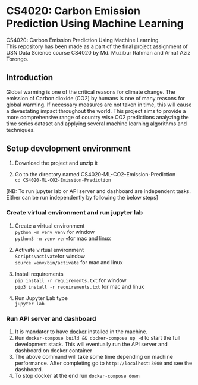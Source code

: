 # CS4020: Carbon Emission Prediction Using Machine Learning
CS4020: Carbon Emission Prediction Using Machine Learning.   
This repository has been made as a part of the final project assignment of USN Data Science course CS4020 by Md. Muzibur Rahman and Arnaf Aziz Torongo.

## Introduction

Global warming is one of the critical reasons for climate change. The emission of Carbon dioxide (CO2) by humans is one of many reasons for global warming. If necessary measures are not taken in time, this will cause a devastating impact throughout the world. This project aims to provide a more comprehensive range of country wise CO2 predictions analyzing the time series dataset and applying several machine learning algorithms and techniques.


## Setup development environment

 1. Download the project and unzip it

 2. Go to the directory named CS4020-ML-CO2-Emission-Prediction <br>
 ```cd CS4020-ML-CO2-Emission-Prediction```
 
 [NB: To run jupyter lab or API server and dashboard are independent tasks. Either can be run independently by following the below steps]

 ### Create virtual environment and run jupyter lab

 1. Create a virtual environment <br>
 ```python -m venv venv``` for window <br>
```python3 -m venv venv```for mac and linux <br>

2. Activate virtual environment <br>
```Scripts\activate```for window <br>
```source venv/bin/activate``` for mac and linux <br>

3. Install requirements <br>
```pip install -r requirements.txt``` for window <br>
```pip3 install -r requirements.txt``` for mac and linux <br>

4. Run Jupyter Lab type <br>
```jupyter lab```


 ### Run API server and dashboard
 
1. It is mandator to have [docker](https://www.docker.com/) installed in the machine.
2. Run `docker-compose build && docker-compose up -d` to start the full development stack. This will eventually run the API server and dashboard on docker container
3. The above command will take some time depending on machine performance. After completing go to `http://localhost:3000` and see the dashboard.
4. To stop docker at the end run `docker-compose down`




